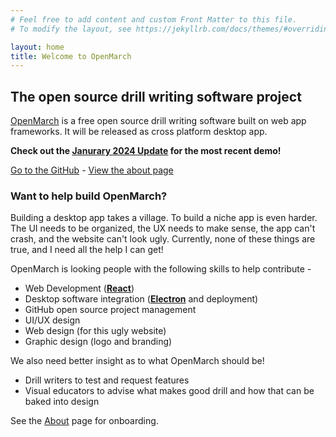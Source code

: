 ```yaml
---
# Feel free to add content and custom Front Matter to this file.
# To modify the layout, see https://jekyllrb.com/docs/themes/#overriding-theme-defaults

layout: home
title: Welcome to OpenMarch
---
```


## The open source drill writing software project

[OpenMarch](https://github.com/AlexDumo/OpenMarch) is a free open source drill writing software built on web app frameworks.
It will be released as cross platform desktop app.

**Check out the [Janurary 2024 Update](/jekyll/update/2024/01/31/updates.html) for the most recent demo!**

[Go to the GitHub]([OpenMarch](https://github.com/AlexDumo/OpenMarch)) - [View the about page](about.markdown)

### Want to help build OpenMarch?

Building a desktop app takes a village. To build a niche app is even harder. The UI needs to be organized, the UX needs
to make sense, the app can't crash, and the website can't look ugly. Currently, none of these things are true, and I
need all the help I can get!

OpenMarch is looking people with the following skills to help contribute -
- Web Development ([**React**](https://react.dev/))
- Desktop software integration ([**Electron**](https://www.electronjs.org/) and deployment)
- GitHub open source project management
- UI/UX design
- Web design (for this ugly website)
- Graphic design (logo and branding)

We also need better insight as to what OpenMarch should be!
- Drill writers to test and request features
- Visual educators to advise what makes good drill and how that can be baked into design

See the [About](about.markdown) page for onboarding.
